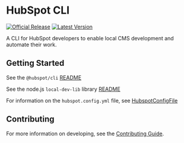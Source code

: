 # HubSpot CLI

[![Official Release](https://img.shields.io/npm/v/@hubspot/cli/latest?label=Official%20Release)](https://www.npmjs.com/package/@hubspot/cli) [![Latest Version](https://img.shields.io/github/lerna-json/v/HubSpot/hubspot-cli?label=Latest%20Version)](https://www.npmjs.com/package/@hubspot/cli?activeTab=versions)

A CLI for HubSpot developers to enable local CMS development and automate their work.

## Getting Started

See the `@hubspot/cli` [README](./packages/cli/README.md)

See the node.js `local-dev-lib` library [README](https://github.com/HubSpot/hubspot-local-dev-lib)

For information on the `hubspot.config.yml` file, see [HubspotConfigFile](./docs/HubspotConfigFile.md)

## Contributing

For more information on developing, see the [Contributing Guide](CONTRIBUTING.md).
